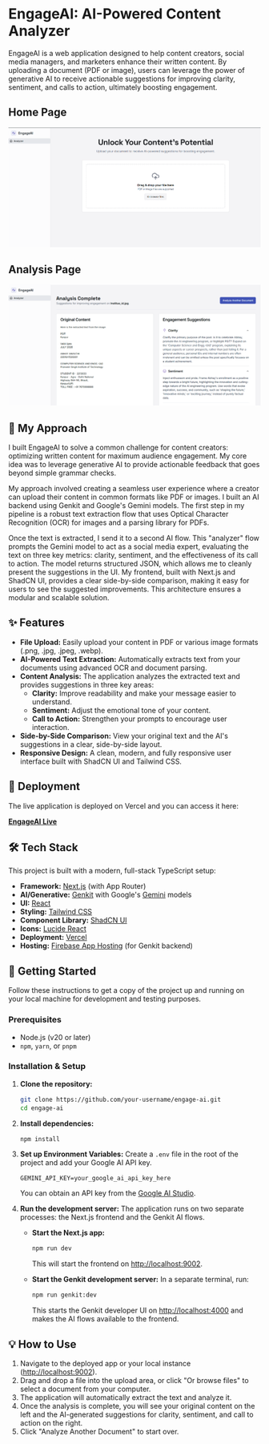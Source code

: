 # EngageAI: AI-Powered Content Analyzer

EngageAI is a web application designed to help content creators, social media managers, and marketers enhance their written content. By uploading a document (PDF or image), users can leverage the power of generative AI to receive actionable suggestions for improving clarity, sentiment, and calls to action, ultimately boosting engagement.

## Home Page
![EngageAI Screenshot](https://github.com/Abhay030/studio/blob/main/assets/Screenshot%202025-08-31%20020134.png)

## Analysis Page
![EngageAI Screenshot](https://github.com/Abhay030/studio/blob/main/assets/Screenshot%202025-08-31%20020347.png)


## 🧠 My Approach

I built EngageAI to solve a common challenge for content creators: optimizing written content for maximum audience engagement. My core idea was to leverage generative AI to provide actionable feedback that goes beyond simple grammar checks.

My approach involved creating a seamless user experience where a creator can upload their content in common formats like PDF or images. I built an AI backend using Genkit and Google's Gemini models. The first step in my pipeline is a robust text extraction flow that uses Optical Character Recognition (OCR) for images and a parsing library for PDFs.

Once the text is extracted, I send it to a second AI flow. This "analyzer" flow prompts the Gemini model to act as a social media expert, evaluating the text on three key metrics: clarity, sentiment, and the effectiveness of its call to action. The model returns structured JSON, which allows me to cleanly present the suggestions in the UI. My frontend, built with Next.js and ShadCN UI, provides a clear side-by-side comparison, making it easy for users to see the suggested improvements. This architecture ensures a modular and scalable solution.

## ✨ Features

-   **File Upload:** Easily upload your content in PDF or various image formats (.png, .jpg, .jpeg, .webp).
-   **AI-Powered Text Extraction:** Automatically extracts text from your documents using advanced OCR and document parsing.
-   **Content Analysis:** The application analyzes the extracted text and provides suggestions in three key areas:
    -   **Clarity:** Improve readability and make your message easier to understand.
    -   **Sentiment:** Adjust the emotional tone of your content.
    -   **Call to Action:** Strengthen your prompts to encourage user interaction.
-   **Side-by-Side Comparison:** View your original text and the AI's suggestions in a clear, side-by-side layout.
-   **Responsive Design:** A clean, modern, and fully responsive user interface built with ShadCN UI and Tailwind CSS.

## 🚀 Deployment

The live application is deployed on Vercel and you can access it here:

[**EngageAI Live**](https://social-media-content-analyzer-alpha.vercel.app/)

## 🛠️ Tech Stack

This project is built with a modern, full-stack TypeScript setup:

-   **Framework:** [Next.js](https://nextjs.org/) (with App Router)
-   **AI/Generative:** [Genkit](https://firebase.google.com/docs/genkit) with Google's [Gemini](https://ai.google.dev/) models
-   **UI:** [React](https://react.dev/)
-   **Styling:** [Tailwind CSS](https://tailwindcss.com/)
-   **Component Library:** [ShadCN UI](https://ui.shadcn.com/)
-   **Icons:** [Lucide React](https://lucide.dev/guide/packages/lucide-react)
-   **Deployment:** [Vercel](https://vercel.com/)
-   **Hosting:** [Firebase App Hosting](https://firebase.google.com/docs/app-hosting) (for Genkit backend)

## 📄 Getting Started

Follow these instructions to get a copy of the project up and running on your local machine for development and testing purposes.

### Prerequisites

-   Node.js (v20 or later)
-   `npm`, `yarn`, or `pnpm`

### Installation & Setup

1.  **Clone the repository:**
    ```bash
    git clone https://github.com/your-username/engage-ai.git
    cd engage-ai
    ```

2.  **Install dependencies:**
    ```bash
    npm install
    ```

3.  **Set up Environment Variables:**
    Create a `.env` file in the root of the project and add your Google AI API key.
    ```env
    GEMINI_API_KEY=your_google_ai_api_key_here
    ```
    You can obtain an API key from the [Google AI Studio](https://aistudio.google.com/).

4.  **Run the development server:**
    The application runs on two separate processes: the Next.js frontend and the Genkit AI flows.

    -   **Start the Next.js app:**
        ```bash
        npm run dev
        ```
        This will start the frontend on [http://localhost:9002](http://localhost:9002).

    -   **Start the Genkit development server:**
        In a separate terminal, run:
        ```bash
        npm run genkit:dev
        ```
        This starts the Genkit developer UI on [http://localhost:4000](http://localhost:4000) and makes the AI flows available to the frontend.

## 💡 How to Use

1.  Navigate to the deployed app or your local instance ([http://localhost:9002](http://localhost:9002)).
2.  Drag and drop a file into the upload area, or click "Or browse files" to select a document from your computer.
3.  The application will automatically extract the text and analyze it.
4.  Once the analysis is complete, you will see your original content on the left and the AI-generated suggestions for clarity, sentiment, and call to action on the right.
5.  Click "Analyze Another Document" to start over.
